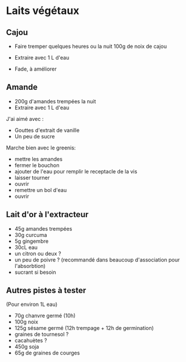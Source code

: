 # Laits végétaux

## Cajou

* Faire tremper quelques heures ou la nuit 100g de noix de cajou
* Extraire avec 1 L d'eau

* Fade, à améliorer

## Amande

* 200g d'amandes trempées la nuit
* Extraire avec 1 L d'eau

J'ai aimé avec :
* Gouttes d'extrait de vanille
* Un peu de sucre

Marche bien avec le greenis:
* mettre les amandes
* fermer le bouchon
* ajouter de l'eau pour remplir le receptacle de la vis
* laisser tourner
* ouvrir
* remettre un bol d'eau
* ouvrir

## Lait d'or à l'extracteur

* 45g amandes trempées
* 30g curcuma
* 5g gingembre
* 30cL eau
* un citron ou deux ?
* un peu de poivre ? (recommandé dans beaucoup d'association pour l'absorbtion)
* sucrant si besoin

## Autres pistes à tester

(Pour environ 1L eau)

* 70g chanvre germé (10h)
* 100g noix
* 125g sésame germé (12h trempage + 12h de germination)
* graines de tournesol ?
* cacahuètes ?
* 450g soja
* 65g de graines de courges




